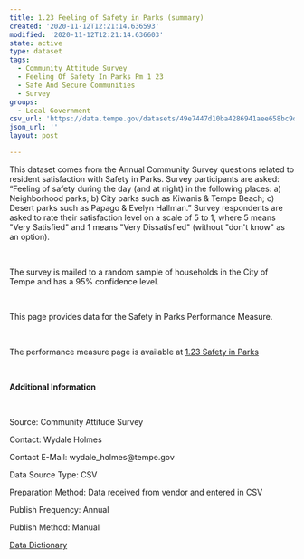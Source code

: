 ```yaml
---
title: 1.23 Feeling of Safety in Parks (summary)
created: '2020-11-12T12:21:14.636593'
modified: '2020-11-12T12:21:14.636603'
state: active
type: dataset
tags:
  - Community Attitude Survey
  - Feeling Of Safety In Parks Pm 1 23
  - Safe And Secure Communities
  - Survey
groups:
  - Local Government
csv_url: 'https://data.tempe.gov/datasets/49e7447d10ba4286941aee658bc9d255_0.csv'
json_url: ''
layout: post

---
```

<p>This dataset comes from the Annual Community Survey questions related to resident satisfaction with Safety in Parks. Survey participants are asked: “Feeling of safety during the day (and at night) in the following places: a) Neighborhood parks; b) City parks such as Kiwanis &amp; Tempe Beach; c) Desert parks such as Papago &amp; Evelyn Hallman.” Survey respondents are asked to rate their satisfaction level on a scale of 5 to 1, where 5 means &quot;Very Satisfied&quot; and 1 means &quot;Very Dissatisfied&quot; (without &quot;don't know&quot; as an option).</p><p><br /></p><p>The survey is mailed to a random sample of households in the City of Tempe and has a 95% confidence level.</p><p><br /></p><p>This page provides data for the Safety in Parks Performance Measure. </p><p><br /></p><p>The performance measure page is available at <a href='https://safe-and-secure-communities-tempegov.hub.arcgis.com/pages/feeling-of-safety-in-parks' rel='nofollow ugc' target='_blank'>1.23 Safety in Parks</a></p><p><br /></p><p><b>Additional Information</b></p><p><br /></p><p>Source: Community Attitude Survey</p><p>Contact: Wydale Holmes</p><p>Contact E-Mail: wydale_holmes@tempe.gov</p><p>Data Source Type: CSV</p><p>Preparation Method: Data received from vendor and entered in CSV</p><p>Publish Frequency: Annual</p><p>Publish Method: Manual</p><p><a href='https://gis.tempe.gov/design/data-dictionary/1.23%20Feeling%20of%20Safety%20in%20Parks%20(summary)/' rel='nofollow ugc' target='_blank'>Data Dictionary</a><br /></p>
